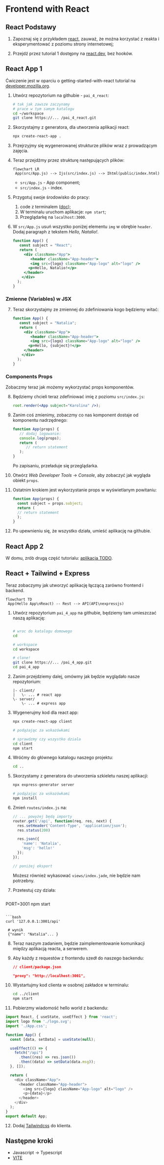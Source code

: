 # Frontend with React

## React Podstawy

1. Zapoznaj się z przykładem [react](react/), zauważ, że można korzystać z reakta i eksperymentować z poziomu strony internetowej;

2. Przejdź przez tutorial 1 dostępny na [react.dev](https://react.dev/learn), bez hooków.

## React App 1

Ćwiczenie jest w oparciu o getting-started-with-react tutorial na [developer.mozilla.org](https://developer.mozilla.org/en-US/docs/Learn/Tools_and_testing/Client-side_JavaScript_frameworks/React_getting_started).

1. Utwórz repozytorium na githubie - `pai_4_react`:

   ```bash
   # tak jak zawsze zaczynamy
   # prace w tym samym katalogu
   cd ~/workspace
   git clone https://... /pai_4_react.git
   ```

2. Skorzystajmy z generatora, dla utworzenia aplikacji react:

   ```bash
   npx create-react-app .
   ```

3. Przejrzyjmy się wygenerowanej strukturze plików wraz z prowadzącym zajęcia.

4. Teraz przejdźmy przez strukturę następujących plików:

   ```mermaid
   flowchart LR
    App(src/App.js) --> Ijs(src/index.js) --> Ihtml(public/index.html)
   ```

   - `src/App.js` - App component;
   - `src/index.js` - index.

5. Przygotuj swoje środowisko do pracy:

   1. code z terminalem ([doc](https://code.visualstudio.com/docs/terminal/basics));
   2. W terminalu uruchom aplikacje: `npm start`;
   3. Przeglądarkę na `localhost:3000`.

6. W `src/App.js` usuń wszystko poniżej elementu `img` w obrębie `header`. Dodaj paragraph z tekstem <i>Hello, Natalio!</i>.

   ```jsx
   function App() {
      const subject = "React";
      return (
        <div className="App">
           <header className="App-header">
           <img src={logo} className="App-logo" alt="logo" />
          <p>Hello, Natalio!</p>
        </header>
       </div>
     );
   }
   ```

### Zmienne (Variables) w JSX

7. Teraz skorzystajmy ze zmiennej do zdefiniowania kogo będziemy witać:

   ```jsx
   function App() {
      const subject = "Natalia";
      return (
        <div className="App">
           <header className="App-header">
           <img src={logo} className="App-logo" alt="logo" />
          <p>Hello, {subject}!</p>
        </header>
       </div>
     );
   }
   ```

### Components Props

Zobaczmy teraz jak możemy wykorzystać props komponentów.

8. Będziemy chcieli teraz zdefiniować imię z poziomu `src/index.js`:

   ```jsx
   root.render(<App subject="Karolina" />);
   ```
9. Zanim coś zmienimy, zobaczmy co nas komponent dostaje od komponentu nadrzędnego:

   ```jsx
   function App(props) {
      // dodaj logowanie:
      console.log(props);
      return (
         // return statement
      );
   }
   ```

   Po zapisaniu, przeładuje się przeglądarka.

10. Otwórz *Web Developer Tools* -> *Console*, aby zobaczyć jak wygląda obiekt `props`.

11. Ostatnim krokiem jest wykorzystanie props w wyświetlanym powitaniu:

    ```jsx
    function App(props) {
      const subject = props.subject;
      return (
      // return statement
      );
    }
    ```

12. Po upewnieniu się, że wszystko działa, umieść aplikację na githubie.

## React App 2

W domu, zrób drugą część tutorialu: [aplikacja TODO](https://developer.mozilla.org/en-US/docs/Learn/Tools_and_testing/Client-side_JavaScript_frameworks/React_todo_list_beginning).

## React + Tailwind + Express

Teraz zobaczymy jak utworzyć aplikację łączącą zarówno frontend i backend.

```mermaid
flowchart TD
 App(Hello App\nReact) -- Rest --> API(API\nexpressjs)
```

1. Utwórz repozytorium `pai_4_app` na githubie, będziemy tam umieszczać naszą aplikację:

   ```bash

   # wroc do katalogu domowego
   cd

   # workspace
   cd workspace

   # clone!
   git clone https://... /pai_4_app.git
   cd pai_4_app
   ```

2. Zanim przejdziemy dalej, omówmy jak będzie wyglądało nasze repozytorium:

   ```
   |- client/
   |   \- ... # react app
   \- server/
       \- ... # express app
   ```

3. Wygenerujmy kod dla react app:

   ```bash
   npx create-react-app client

   # podążając za wskazówkami
   ```

   ```bash
   # sprawdzmy czy wszystko dziala
   cd client
   npm start
   ```

4. Wróćmy do głównego katalogu naszego projektu:

   ```bash
   cd ..
   ```

5. Skorzystamy z generatora do utworzenia szkieletu naszej aplikacji:

   ```bash
   npx express-generator server

   # podążając za wskazówkami
   npm install
   ```

6. Zmień `routes/index.js` na:

   ```javascript
   // ... powyżej będą importy
   router.get('/api', function(req, res, next) {
     res.setHeader('Content-Type', 'application/json');
     res.status(200)

     res.json({
       'name': 'Natalia',
       'msg': 'hello!'
     });
   });

   // poniżej eksport
   ```

   Możesz również wykasować `views/index.jade`, nie będzie nam potrzebny.

7. Przetestuj czy działa:

   ```bash
  PORT=3001 npm start
   ```

   ```bash
   curl '127.0.0.1:3001/api'

    # wynik
    {"name": "Natalia"... }
   ```

8. Teraz naszym zadaniem, będzie zaimplementowanie komunikacji między aplikacją reacta, a serwerem.

9. Aby każdy z requestów z frontendu szedł do naszego backendu:

    ```json
    // client/package.json

    "proxy": "http://localhost:3001",
    ```

10. Wystartujmy kod clienta w osobnej zakładce w terminalu:


    ```bash
    cd ../client
    npm start
    ```

11. Pobierzmy wiadomość hello world z backendu:

   ```js
   import React, { useState, useEffect } from 'react';
   import logo from './logo.svg';
   import './App.css';

   function App() {
     const [data, setData] = useState(null);

     useEffect(() => {
       fetch("/api")
         .then((res) => res.json())
         .then((data) => setData(data.msg));
     }, []);

     return (
       <div className="App">
         <header className="App-header">
           <img src={logo} className="App-logo" alt="logo" />
           <p>{data}</p>
         </header>
       </div>
     );
   }
   export default App;
   ```
   <!-- https://www.freecodecamp.org/news/how-to-create-a-react-app-with-a-node-backend-the-complete-guide/ -->

12. Dodaj [Tailwindcss](https://tailwindcss.com/docs/guides/create-react-app) do klienta.

## Następne kroki

- Javascript -> Typescript
- [VITE](https://vitejs.dev)

